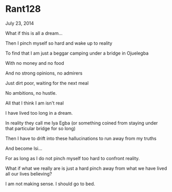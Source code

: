 # Rant128


July 23, 2014

What if this is all a dream…

Then I pinch myself so hard and wake up to reality

To find that I am just a beggar camping under a bridge in Ojuelegba

With no money and no food

And no strong opinions, no admirers

Just dirt poor, waiting for the next meal

No ambitions, no hustle.

All that I think I am isn't real

I have lived too long in a dream.

In reality they call me Iya Egba (or something coined from staying under that particular bridge for so long)

Then I have to drift into these hallucinations to run away from my truths

And become Isi…

For as long as I do not pinch myself too hard to confront reality.

What if what we really are is just a hard pinch away from what we have lived all our lives believing?

I am not making sense. I should go to bed.